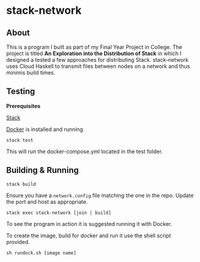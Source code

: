 # stack-network

## About
This is a program I built as part of my Final Year Project in College. The project is titled __An Exploration into the Distribution of Stack__ in which I designed a tested a few approaches for distributing Stack. stack-network uses Cloud Haskell to transmit files between nodes on a network and thus minimis build times.

## Testing

__Prerequisites__

[Stack]()

[Docker]() is installed and running

`stack test`

This will run the docker-compose.yml located in the test folder.

## Building & Running

`stack build`

Ensure you have a `network.config` file matching the one in the repo. Update the port and host as appropriate.

`stack exec stack-network [join | build]`

To see the program in action it is suggested running it with Docker. 

To create the image, build for docker and run it use the shell script provided.

`sh rundock.sh [image name]` 



